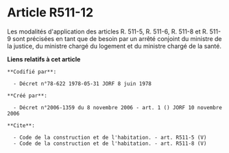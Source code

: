 # Article R511-12

Les modalités d'application des articles R. 511-5, R. 511-6, R. 511-8 et R. 511-9 sont précisées en tant que de besoin par un
arrêté conjoint du ministre de la justice, du ministre chargé du logement et du ministre chargé de la santé.

**Liens relatifs à cet article**

	**Codifié par**:

	  - Décret n°78-622 1978-05-31 JORF 8 juin 1978

	**Créé par**:

	  - Décret n°2006-1359 du 8 novembre 2006 - art. 1 () JORF 10 novembre 2006

	**Cite**:

	  - Code de la construction et de l'habitation. - art. R511-5 (V)
	  - Code de la construction et de l'habitation. - art. R511-8 (V)

